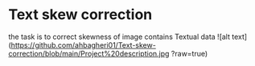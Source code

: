 # Text skew correction
the task is to correct skewness of image contains Textual data 
![alt text](https://github.com/ahbagheri01/Text-skew-correction/blob/main/Project%20description.jpg ?raw=true)

